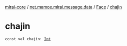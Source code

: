 [mirai-core](../../index.md) / [net.mamoe.mirai.message.data](../index.md) / [Face](index.md) / [chajin](./chajin.md)

# chajin

`const val chajin: `[`Int`](https://kotlinlang.org/api/latest/jvm/stdlib/kotlin/-int/index.html)